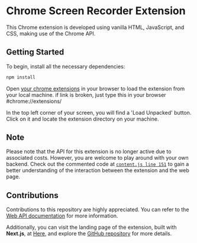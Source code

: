 # Chrome Screen Recorder Extension

This Chrome extension is developed using vanilla HTML, JavaScript, and CSS, making use of the Chrome API.

## Getting Started

To begin, install all the necessary dependencies:

```bash
npm install
```

Open [your chrome extensions](chrome://extensions/) in your browser to load the extension from your local machine.
if link is broken, just type this in your browser #chrome://extensions/

In the top left corner of your screen, you will find a 'Load Unpacked' button. Click on it and locate the extension directory on your machine.

## Note

Please note that the API for this extension is no longer active due to associated costs. However, you are welcome to play around with your own backend. Check out the commented code at [`content.js line 151`](https://github.com/bobbyjsx/chrome-ext/blob/main/content.js) to gain a better understanding of the interaction between the extension and the web page.

## Contributions

Contributions to this repository are highly appreciated. You can refer to the [Web API documentation](https://developer.mozilla.org/en-US/docs/Web/API/Media_Capture_and_Streams_API) for more information.

Additionally, you can visit the landing page of the extension, built with **Next.js**, at [Here](https://chrome-ext-fe-2.vercel.app/), and explore the [GitHub repository](https://github.com/Bobbyjsx/chrome-ext-fe-2) for more details.